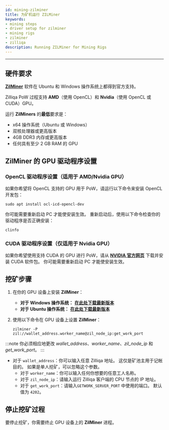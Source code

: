 ```yaml
---
id: mining-zilminer
title: 为矿机运行 ZILMiner
keywords: 
- mining steps
- driver setup for zilminer
- mining rigs
- zilminer
- zilliqa	
description: Running ZILMiner for Mining Rigs
---
```


---
## 硬件要求

[**ZilMiner**](https://github.com/DurianStallSingapore/ZILMiner) 软件在 Ubuntu 和 Windows 操作系统上都得到官方支持。

Zilliqa PoW 过程支持 **AMD**（使用 OpenCL）和 **Nvidia**（使用 OpenCL 或 CUDA）GPU。

运行 **ZilMiners** 的**最低**要求是：
- x64 操作系统（Ubuntu 或 Windows）
- 双核处理器或更高版本
- 4GB DDR3 内存或更高版本
- 任何具有至少 2 GB RAM 的 GPU

## ZilMiner 的 GPU 驱动程序设置

### OpenCL 驱动程序设置（适用于 AMD/Nvidia GPU）

如果你希望将 OpenCL 支持的 GPU 用于 PoW，请运行以下命令来安装 OpenCL 开发包：

   ```shell
   sudo apt install ocl-icd-opencl-dev
   ```

你可能需要重新启动 PC 才能使安装生效。 重新启动后，使用以下命令检查你的驱动程序是否正确安装：

   ```shell
   clinfo
   ```

### CUDA 驱动程序设置（仅适用于 Nvidia GPU）

如果你希望使用支持 CUDA 的 GPU 进行 PoW，请从 [**NVIDIA 官方网页**](https://developer.nvidia.com/cuda-downloads) 下载并安装 CUDA 软件包。 你可能需要重新启动 PC 才能使安装生效。

## 挖矿步骤

1. 在你的 GPU 设备上安装 **ZilMiner**：

     - **对于 Windows 操作系统：** [**在此处下载最新版本**](https://github.com/DurianStallSingapore/ZILMiner/releases/)
     - **对于 Ubuntu 操作系统：** [**在此处下载最新版本**](https://github.com/DurianStallSingapore/ZILMiner/releases/)

2. 使用以下命令在 GPU 设备上设置 **ZilMiner**：

    ```shell
    zilminer -P zil://wallet_address.worker_name@zil_node_ip:get_work_port
    ```
:::note
你必须相应地更改 *wallet_address*、*worker_name*、*zil_node_ip* 和 *get_work_port*。
:::

- 对于 `wallet_address`：你可以输入任意 Zilliqa 地址。 这仅是矿池主用于记帐目的。 如果是单人挖矿，可以忽略这个参数。
     - 对于 `worker_name`：你可以输入任何你想要的任意工人名称。
     - 对于 `zil_node_ip`：请输入运行 Zilliqa 客户端的 CPU 节点的 IP 地址。
     - 对于 `get_work_port`：请输入`GETWORK_SERVER_PORT` 中使用的端口。 默认值为 `4202`。

## 停止挖矿过程

要停止挖矿，你需要终止 GPU 设备上的 **ZilMiner** 进程。
